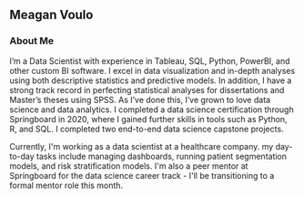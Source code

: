 ## Meagan Voulo
### About Me
I’m a Data Scientist with experience in Tableau, SQL, Python, PowerBI, and other custom BI software. I excel in data visualization and in-depth analyses using both descriptive statistics and predictive models. In addition, I have a strong track record in perfecting statistical analyses for dissertations and Master’s theses using SPSS. As I’ve done this, I’ve grown to love data science and data analytics. I completed a data science certification through Springboard in 2020, where I gained further skills in tools such as Python, R, and SQL. I completed two end-to-end data science capstone projects. 

Currently, I'm working as a data scientist at a healthcare company. my day-to-day tasks include managing dashboards, running patient segmentation models, and risk stratification models. I'm also a peer mentor at Springboard for the data science career track - I'll be transitioning to a formal mentor role this month.

